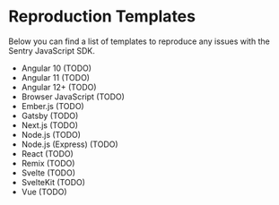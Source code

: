 # Reproduction Templates

Below you can find a list of templates to reproduce any issues with the Sentry JavaScript SDK.

- Angular 10 (TODO)
- Angular 11 (TODO)
- Angular 12+ (TODO)
- Browser JavaScript (TODO)
- Ember.js (TODO)
- Gatsby (TODO)
- Next.js (TODO)
- Node.js (TODO)
- Node.js (Express) (TODO)
- React (TODO)
- Remix (TODO)
- Svelte (TODO)
- SvelteKit (TODO)
- Vue (TODO)
